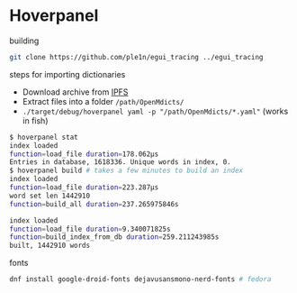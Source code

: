 
# Hoverpanel

building

```sh
git clone https://github.com/ple1n/egui_tracing ../egui_tracing 
```

steps for importing dictionaries 

- Download archive from [IPFS](https://ipfs.io/ipfs/QmQP6BiPnwvYGuPGXKm4frRFSubA5jrwHXR9VeydvLwV25/)
- Extract files into a folder `/path/OpenMdicts/`
- `./target/debug/hoverpanel yaml -p "/path/OpenMdicts/*.yaml"` (works in fish)

```sh
$ hoverpanel stat
index loaded
function=load_file duration=178.062µs
Entries in database, 1618336. Unique words in index, 0.
$ hoverpanel build # takes a few minutes to build an index
index loaded
function=load_file duration=223.287µs
word set len 1442910
function=build_all duration=237.265975846s

index loaded
function=load_file duration=9.340071825s
function=build_index_from_db duration=259.211243985s
built, 1442910 words
```

fonts 

```sh
dnf install google-droid-fonts dejavusansmono-nerd-fonts # fedora
```